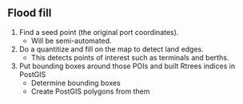 ## Flood fill

1. Find a seed point (the original port coordinates).
    - Will be semi-automated.
2. Do a quantitize and fill on the map to detect land edges.
    - This detects points of interest such as terminals and berths.
3. Put bounding boxes around those POIs and built Rtrees indices in PostGIS
    - Determine bounding boxes
    - Create PostGIS polygons from them
